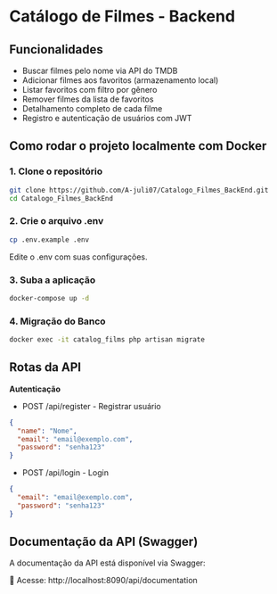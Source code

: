 # Catálogo de Filmes - Backend

## Funcionalidades

- Buscar filmes pelo nome via API do TMDB
- Adicionar filmes aos favoritos (armazenamento local)
- Listar favoritos com filtro por gênero
- Remover filmes da lista de favoritos
- Detalhamento completo de cada filme
- Registro e autenticação de usuários com JWT

## Como rodar o projeto localmente com Docker

### 1. Clone o repositório

```bash
git clone https://github.com/A-juli07/Catalogo_Filmes_BackEnd.git
cd Catalogo_Filmes_BackEnd
```

### 2. Crie o arquivo .env

```bash
cp .env.example .env
```

Edite o .env com suas configurações.


### 3. Suba a aplicação 
```bash
docker-compose up -d
```

### 4. Migração do Banco
```bash
docker exec -it catalog_films php artisan migrate
```

## Rotas da API

**Autenticação**
- POST /api/register - Registrar usuário
```json
{
  "name": "Nome",
  "email": "email@exemplo.com",
  "password": "senha123"
}
```
- POST /api/login - Login
```json
{
  "email": "email@exemplo.com",
  "password": "senha123"
}
```
## Documentação da API (Swagger)

A documentação da API está disponível via Swagger:

🔗 Acesse: http://localhost:8090/api/documentation

